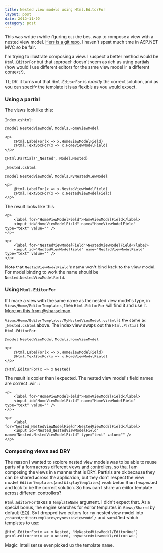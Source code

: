 ```yaml
---
title: Nested view models using Html.EditorFor
layout: post
date: 2013-11-05
category: post
---
```


This was written while figuring out the best way to compose a view with a nested view model. [Here is a git repo](https://github.com/bendetat/test-nested-view-model). I haven't spent much time in ASP.NET MVC so be fair.

I'm trying to illustrate composing a view. I suspect a better method would be `Html.EditorFor` but that approach doesn't seem as rich as using partials (how would I use different editors for the same view model in a different context?).

TL;DR: it turns out that `Html.EditorFor` is _exactly_ the correct solution, and as you can specify the template it is as flexible as you would expect.


### Using a partial

The views look like this:

`Index.cshtml`:

	@model NestedViewModel.Models.HomeViewModel

	<p>
	    @Html.LabelFor(x => x.HomeViewModelField)
	    @Html.TextBoxFor(x => x.HomeViewModelField)
	</p>

	@Html.Partial("_Nested", Model.Nested)

`_Nested.cshtml`:

	@model NestedViewModel.Models.MyNestedViewModel

	<p>
	    @Html.LabelFor(x => x.NestedViewModelField)
	    @Html.TextBoxFor(x => x.NestedViewModelField)
	</p>

The result looks like this:

	<p>
	    <label for="HomeViewModelField">HomeViewModelField</label>
	    <input id="HomeViewModelField" name="HomeViewModelField" type="text" value="" />
	</p>

	<p>
	    <label for="NestedViewModelField">NestedViewModelField</label>
	    <input id="NestedViewModelField" name="NestedViewModelField" type="text" value="" />
	</p>

Note that `NestedViewModelField`'s name won't bind back to the view model. For model binding to work the name should be `Nested.NestedViewModelField`.


### Using `Html.EditorFor`

If I make a view with the same name as the nested view model's type, in `Views/Home/EditorTemplates`, then `Html.EditorFor` will find it and use it. [More on this from @shanselman](http://www.hanselman.com/blog/ASPNETMVCDisplayTemplateAndEditorTemplatesForEntityFrameworkDbGeographySpatialTypes.aspx).

`Views/Home/EditorTemplates/MyNestedViewModel.cshtml` is the same as `_Nested.cshtml` above. The index view swaps out the `Html.Partial` for `Html.EditorFor`:

	@model NestedViewModel.Models.HomeViewModel

	<p>
	    @Html.LabelFor(x => x.HomeViewModelField)
	    @Html.TextBoxFor(x => x.HomeViewModelField)
	</p>

	@Html.EditorFor(x => x.Nested)

The result is cooler than I expected. The nested view model's field names are correct :win: :

	<p>
	    <label for="HomeViewModelField">HomeViewModelField</label>
	    <input id="HomeViewModelField" name="HomeViewModelField" type="text" value="" />
	</p>

	<p>
	    <label for="Nested_NestedViewModelField">NestedViewModelField</label>
	    <input id="Nested_NestedViewModelField" name="Nested.NestedViewModelField" type="text" value="" />
	</p>


### Composing views and DRY

The reason I wanted to explore nested view models was to be able to reuse parts of a form across different views and controllers, so that I am composing the views in a manner that is DRY. Partials are ok because they can be shared across the application, but they don't respect the view model. `EditorTemplates` (and `DisplayTemplates`) work better than I expected and look to be the correct solution. So how can I share an editor template across different controllers?

`Html.EditorFor` takes a `templateName` argument. I didn't expect that. As a special bonus, the engine searches for editor templates in `Views/Shared` by default ([SO](http://stackoverflow.com/a/7841835/149259)). So I dropped two editors for my nested view model into `/Shared/EditorTemplates/MyNestedViewModel/` and specified which templates to use:

	@Html.EditorFor(x => x.Nested, "MyNestedViewModel/EditorOne")
	@Html.EditorFor(x => x.Nested, "MyNestedViewModel/EditorTwo")

Magic. Intellisense even picked up the template name.





